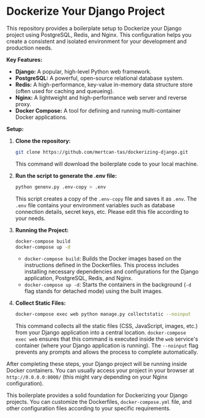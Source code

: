 # Dockerize Your Django Project

This repository provides a boilerplate setup to Dockerize your Django project using PostgreSQL, Redis, and Nginx. This configuration helps you create a consistent and isolated environment for your development and production needs.

**Key Features:**

* **Django:** A popular, high-level Python web framework.
* **PostgreSQL:** A powerful, open-source relational database system.
* **Redis:** A high-performance, key-value in-memory data structure store (often used for caching and queueing).
* **Nginx:** A lightweight and high-performance web server and reverse proxy.
* **Docker Compose:** A tool for defining and running multi-container Docker applications.

**Setup:**

1.  **Clone the repository:**

    ```bash
    git clone https://github.com/mertcan-tas/dockerizing-django.git
    ```

    This command will download the boilerplate code to your local machine.

2.  **Run the script to generate the .env file:**

    ```bash
    python genenv.py .env-copy > .env
    ```

    This script creates a copy of the `.env-copy` file and saves it as `.env`. The `.env` file contains your environment variables such as database connection details, secret keys, etc. Please edit this file according to your needs.

3.  **Running the Project:**

    ```bash
    docker-compose build
    docker-compose up -d
    ```

    * `docker-compose build`: Builds the Docker images based on the instructions defined in the Dockerfiles. This process includes installing necessary dependencies and configurations for the Django application, PostgreSQL, Redis, and Nginx.
    * `docker-compose up -d`: Starts the containers in the background (`-d` flag stands for detached mode) using the built images.

4.  **Collect Static Files:**

    ```bash
    docker-compose exec web python manage.py collectstatic --noinput
    ```

    This command collects all the static files (CSS, JavaScript, images, etc.) from your Django application into a central location. `docker-compose exec web` ensures that this command is executed inside the `web` service's container (where your Django application is running). The `--noinput` flag prevents any prompts and allows the process to complete automatically.

After completing these steps, your Django project will be running inside Docker containers. You can usually access your project in your browser at `http://0.0.0.0:8000/` (this might vary depending on your Nginx configuration).

This boilerplate provides a solid foundation for Dockerizing your Django projects. You can customize the Dockerfiles, `docker-compose.yml` file, and other configuration files according to your specific requirements.
